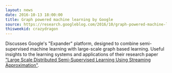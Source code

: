 ```yaml
---
layout: news
date: 2016-10-13 18:00:00
title: Graph powered machine learning by Google
source: https://research.googleblog.com/2016/10/graph-powered-machine-learning-at-google.html
thisweekid: crazydragon
---
```


Discusses Google's "Expander" platform, designed to combine semi-supervised machine learning with large-scale graph based learning. Useful insights to the learning systems and applications of their research paper ["Large Scale Distributed Semi-Supervised Learning Using Streaming Approximation"](https://arxiv.org/abs/1512.01752).
